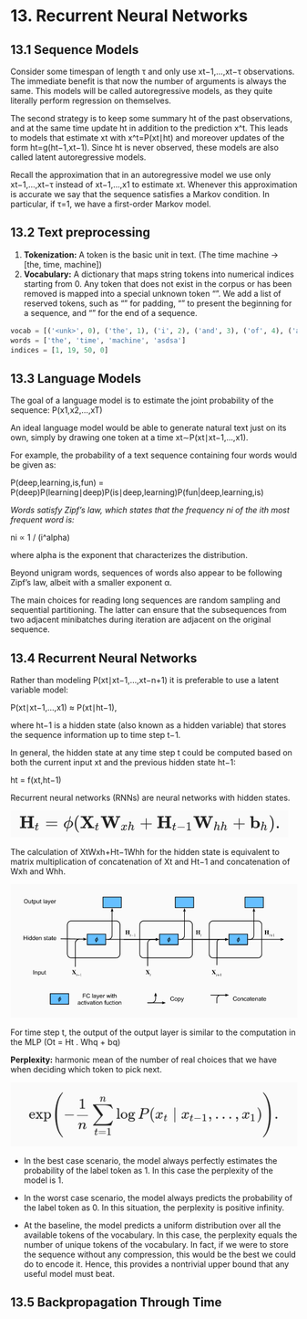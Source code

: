# 13. Recurrent Neural Networks

## 13.1 Sequence Models

Consider some timespan of length τ and only use xt−1,…,xt−τ observations. The immediate benefit is that now the number of arguments is always the same. This models will be called autoregressive models, as they quite literally perform regression on themselves.

The second strategy is to keep some summary ht of the past observations, and at the same time update ht in addition to the prediction x^t. This leads to models that estimate xt with x^t=P(xt∣ht) and moreover updates of the form ht=g(ht−1,xt−1). Since ht is never observed, these models are also called latent autoregressive models.

Recall the approximation that in an autoregressive model we use only xt−1,…,xt−τ instead of xt−1,…,x1 to estimate xt. Whenever this approximation is accurate we say that the sequence satisfies a Markov condition. In particular, if τ=1, we have a first-order Markov model.

## 13.2 Text preprocessing
1. **Tokenization:** A token is the basic unit in text. (The time machine -> [the, time, machine])
2. **Vocabulary:** A dictionary that maps string tokens into numerical indices starting from 0. Any token that does not exist in the corpus or has been removed is mapped into a special unknown token “<unk>”. We add a list of reserved tokens, such as “<pad>” for padding, “<bos>” to present the beginning for a sequence, and “<eos>” for the end of a sequence.

```python
vocab = [('<unk>', 0), ('the', 1), ('i', 2), ('and', 3), ('of', 4), ('a', 5), ('to', 6), ('was', 7), ('in', 8), ('that', 9)]
words = ['the', 'time', 'machine', 'asdsa']
indices = [1, 19, 50, 0]
```

## 13.3 Language Models
The goal of a language model is to estimate the joint probability of the sequence: P(x1,x2,…,xT)

An ideal language model would be able to generate natural text just on its own, simply by drawing one token at a time xt∼P(xt∣xt−1,…,x1).

For example, the probability of a text sequence containing four words would be given as:

P(deep,learning,is,fun) = P(deep)P(learning∣deep)P(is∣deep,learning)P(fun|deep,learning,is)

*Words satisfy Zipf’s law, which states that the frequency ni of the ith most frequent word is:*

ni ∝ 1 / (i^alpha)

where alpha is the exponent that characterizes the distribution.

Beyond unigram words, sequences of words also appear to be following Zipf’s law, albeit with a smaller exponent α.

The main choices for reading long sequences are random sampling and sequential partitioning. The latter can ensure that the subsequences from two adjacent minibatches during iteration are adjacent on the original sequence.

## 13.4 Recurrent Neural Networks

Rather than modeling P(xt∣xt−1,…,xt−n+1) it is preferable to use a latent variable model:

P(xt∣xt−1,…,x1) ≈ P(xt∣ht−1),

where ht−1 is a hidden state (also known as a hidden variable) that stores the sequence information up to time step t−1.

In general, the hidden state at any time step t could be computed based on both the current input xt and the previous hidden state ht−1:

ht = f(xt,ht−1)

Recurrent neural networks (RNNs) are neural networks with hidden states.

![](imgs/rnn.png)

The calculation of XtWxh+Ht−1Whh for the hidden state is equivalent to matrix multiplication of concatenation of Xt and Ht−1 and concatenation of Wxh and Whh.

![](imgs/rnn2.png)

For time step t, the output of the output layer is similar to the computation in the MLP (Ot = Ht . Whq + bq)

**Perplexity:** harmonic mean of the number of real choices that we have when deciding which token to pick next.

![](imgs/p.png)

- In the best case scenario, the model always perfectly estimates the probability of the label token as 1. In this case the perplexity of the model is 1.

- In the worst case scenario, the model always predicts the probability of the label token as 0. In this situation, the perplexity is positive infinity.

- At the baseline, the model predicts a uniform distribution over all the available tokens of the vocabulary. In this case, the perplexity equals the number of unique tokens of the vocabulary. In fact, if we were to store the sequence without any compression, this would be the best we could do to encode it. Hence, this provides a nontrivial upper bound that any useful model must beat.

## 13.5 Backpropagation Through Time
